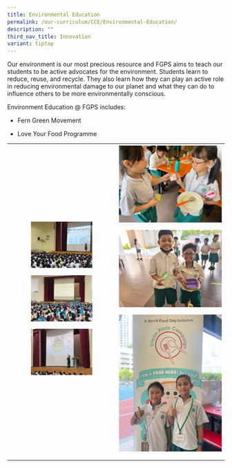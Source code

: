 ```yaml
---
title: Environmental Education
permalink: /our-curriculum/CCE/Environmental-Education/
description: ""
third_nav_title: Innovation
variant: tiptap
---
```

<p>Our environment is our most precious resource and FGPS aims to teach our
students to be active advocates for the environment. Students learn to
reduce, reuse, and recycle. They also learn how they can play an active
role in reducing environmental damage to our planet and what they can do
to influence others to be more environmentally conscious.</p>
<p>Environment Education @ FGPS includes:</p>
<ul data-tight="true" class="tight">
<li>
<p>Fern Green Movement</p>
</li>
<li>
<p>Love Your Food Programme</p>
</li>
</ul>
<table style="minWidth: 50px">
<colgroup>
<col>
<col>
</colgroup>
<tbody>
<tr>
<th rowspan="1" colspan="1">
<div class="isomer-image-wrapper">
<img style="width: 60%;" height="auto" width="100%" alt="" src="/images/CCE/20230130_074124.jpg">
</div>
<p></p>
<div class="isomer-image-wrapper">
<img style="width: 60%;" height="auto" width="100%" alt="" src="/images/CCE/IMG_20230925_WA0008.jpg">
</div>
<p></p>
<div class="isomer-image-wrapper">
<img style="width: 60%;" height="auto" width="100%" alt="" src="/images/CCE/20230327_073747.jpg">
</div>
<p></p>
</th>
<th rowspan="1" colspan="1">
<div class="isomer-image-wrapper">
<img style="width: 100%" height="auto" width="100%" alt="" src="/images/CCE/IMG_20230925_WA0041.jpg">
</div>
<p></p>
<div class="isomer-image-wrapper">
<img style="width: 100%" height="auto" width="100%" alt="" src="/images/CCE/IMG_20230428_WA0061.jpg">
</div>
<p></p>
<div class="isomer-image-wrapper">
<img style="width: 100%;" height="auto" width="100%" alt="" src="/images/CCE/IMG_20230925_WA0036.jpg">
</div>
<p></p>
<p></p>
</th>
</tr>
</tbody>
</table>
<p></p>